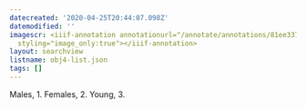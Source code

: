 ```yaml
---
datecreated: '2020-04-25T20:44:07.098Z'
datemodified: ''
imagescr: <iiif-annotation annotationurl="/annotate/annotations/81ee3372-8735-11ea-a346-5254008afee6.json"
  styling="image_only:true"></iiif-annotation>
layout: searchview
listname: obj4-list.json
tags: []
---
```

Males, 1. Females, 2. Young, 3.